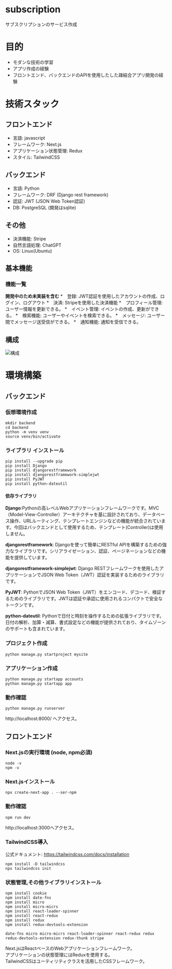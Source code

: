 # subscription
サブスクリプションのサービス作成

# 目的
* モダンな技術の学習
* アプリ作成の経験
* フロントエンド、バックエンドのAPIを使用したした疎結合アプリ開発の経験

# 技術スタック
## フロントエンド
* 言語: javascript
* フレームワーク: Next.js
* アプリケーション状態管理: Redux
* スタイル: TailwindCSS  

## バックエンド
* 言語: Python
* フレームワーク: DRF (Django rest framework)
* 認証: JWT (JSON Web Token認証)
* DB: PostgreSQL (開発はsqlite)

## その他
* 決済機能: Stripe  
* 自然言語処理: ChatGPT
* OS: Linux(Ubuntu)


## 基本機能
### 機能一覧
**開発中のため未実装を含む**
 *　登録: JWT認証を使用したアカウントの作成、ログイン、ログアウト
 *　決済: Stripeを使用した決済機能
 *　プロフィール管理: ユーザー情報を更新できる。
 *　イベント管理: イベントの作成、更新ができる。
 *　検索機能: ユーザーやイベントを検索できる。
 *　メッセージ: ユーザー間でメッセージ送受信ができる。
 *　通知機能: 通知を受信できる。

## 構成

![構成](https://github.com/akiyamah/subscription/tree/dev/docs/images/構成図.png "構成")



# 環境構築
## バックエンド
### 仮想環境作成
```
mkdir backend
cd backend
python -m venv venv 
source venv/bin/activate
```

### ライブラリ インストール 
```
pip install --upgrade pip 
pip install Django 
pip install djangorestframework
pip install djangorestframework-simplejwt
pip install PyJWT
pip install python-dateutil 
```
#### 依存ライブラリ
**Django**:Pythonの高レベルWebアプリケーションフレームワークです。MVC（Model-View-Controller）アーキテクチャを基に設計されており、データベース操作、URLルーティング、テンプレートエンジンなどの機能が統合されています。今回はバックエンドとして使用するため、テンプレート(Controller)は使用しません。

**djangorestframework**: Djangoを使って簡単にRESTful APIを構築するための強力なライブラリです。シリアライゼーション、認証、ページネーションなどの機能を提供しています。

**djangorestframework-simplejwt**: Django RESTフレームワークを使用したアプリケーションでJSON Web Token（JWT）認証を実装するためのライブラリです。

**PyJWT**: PythonでJSON Web Token（JWT）をエンコード、デコード、検証するためのライブラリです。JWTは認証や承認に使用されるコンパクトで安全なトークンです。

**python-dateutil**: Pythonで日付と時刻を操作するための拡張ライブラリです。日付の解析、加算・減算、書式設定などの機能が提供されており、タイムゾーンのサポートも含まれています。

### プロジェクト作成
```
python manage.py startproject mysite
```

### アプリケーション作成
```
python manage.py startapp accounts
python manage.py startapp app
```

### 動作確認
```
python manage.py runserver
```
http://localhost:8000/ へアクセス。


## フロントエンド
### Next.jsの実行環境 (node, npm必須)
```
node -v
npm -v
```

### Next.jsインストール
```
npx create-next-app . --ser-npm
```

### 動作確認
```
npm run dev
```
http://localhost:3000へアクセス。

### TailwindCSS導入
公式ドキュメント: https://tailwindcss.com/docs/installation
```
npm install -D tailwindcss
npx tailwindcss init
``` 

### 状態管理,その他ライブラリインストール
```
npm install cookie 
npm install date-fns
npm install micro
npm install micro-micrs 
npm install react-loader-spinner
npm install react-redux
npm install redux
npm install redux-devtools-extension

date-fns micro micro-micrs react-loader-spinner react-redux redux redux-devtools-extension redux-thunk stripe
```

Next.jsはReactベースのWebアプリケーションフレームワーク。  
アプリケーションの状態管理にはReduxを使用する。  
TailwindCSSはユーティリティクラスを活用したCSSフレームワーク。